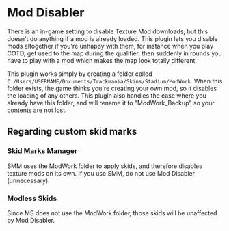 # Mod Disabler

There is an in-game setting to disable Texture Mod downloads, but this doesn't do anything if a mod is already loaded. This plugin lets you disable mods altogether if you're unhappy with them, for instance when you play COTD, get used to the map during the qualifier, then suddenly in rounds you have to play with a mod which makes the map look totally different.

This plugin works simply by creating a folder called `C:/Users/USERNAME/Documents/Trackmania/Skins/Stadium/ModWork`. When this folder exists, the game thinks you're creating your own mod, so it disables the loading of any others. This plugin also handles the case where you already have this folder, and will rename it to "ModWork_Backup" so your contents are not lost.

## Regarding custom skid marks

### Skid Marks Manager
SMM uses the ModWork folder to apply skids, and therefore disables texture mods on its own. If you use SMM, do not use Mod Disabler (unnecessary).

### Modless Skids
Since MS does not use the ModWork folder, those skids will be unaffected by Mod Disabler.